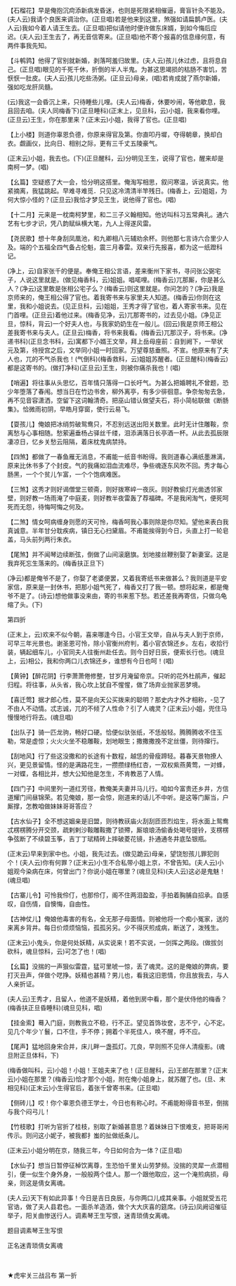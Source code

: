 <!-- { "loadSidebar": true } -->
【石榴花】早是俺抱沉疴添新病发昏迷，也则是死限紧相催逼，膏盲针灸不能及。(夫人云)我请个良医来调治你。(正旦唱)若是他来到这里，煞强如请扁鹊卢医。(夫人云)我如今着人请王生去。(正旦唱)把似请他时便许做东床婿，到如今悔后应迟。(夫人云)王生去了，再无音信寄来。(正旦唱)他不寄个报喜的信息缘何意，有两件事我先知。

【斗鹌鹑】他得了官别就新婚，剥落呵羞归故里。(夫人云)孩儿休过虑，且将息自己。(正旦唱)眼见的千死千休，折倒的半人半鬼。为甚这思竭损的枯肠不害饥，苦恹恹一肚皮。(夫人云)孩儿吃些汤粥。(正旦云)母亲，(唱)若肯成就了燕尔新婚，强如吃龙肝凤髓。

(云)我这一会昏沉上来，只待睡些儿哩。(夫人云)梅香，休要吵闹，等他歇息，我且回去咱。(夫人同梅香下)(正旦睡科)(正末上，见旦科，云)小姐，我来看你哩。(正旦云)王生，你在那里来？(正末云)小姐，我得了官也。(正旦唱)

【上小楼】则道你辜恩负德，你原来得官及第。你直叩丹墀，夺得朝章，换却白衣。觑画仪，比向日、相别之际，更有三千丈五陵豪气。

(正末云)小姐，我去也。(下)(正旦醒科，云)分明见王生，说得了官也，醒来却是南柯一梦。(唱)

【幺篇】空疑惑了大一会，恰分明这搭里。俺淘写相思，叙问寒温，诉说真实。他紧摘离，我猛跳起。早难寻难觅．只见这冷清清半竿残日。(梅香上，云)姐姐，为何大惊小怪的？(正旦云)我恰才梦见王生，说他得了官也。(唱)

【十二月】元来是一枕南柯梦里，和二三子义翰相知。他访叫科习五常典礼。通六艺有七步才识，凭八韵赋纵横大笔，九人上得遂风雷。

【尧民歌】想十年身刮凤凰池，和九卿相八元辅劝余杯。则他那七言诗六合里少人及。端的个五福全四气备占伦魁，震三月春雷。双亲行先报喜，都为这一纸蹬科记。

(净上，云)自家张千的便是。奉俺王相公言语，差来衡州下家书，寻问张公弼宅子，人说这里就是。(做见梅香科，云)姐姐。唱喏哩。(梅香云)兀那厮，你是甚么人？(净云)这里敢是张相公宅子么？(梅香云)则这里就是。你问怎的？(净云)我是京师来的，俺王相公得了官也。着我寄书来与家里夫人知道。(梅香云)你则在这里，我和小姐说去。(见正旦科，云)姐姐，王秀才得了官也，着人寄家书来。见在门首哩。(正旦云)着他过来。(梅香见净，云)兀那寄书的，过去见小姐。(净见正旦，惊科，背云)一个好夫人也，与我家奶奶生在一般儿。(回云)我是京师王相公差我寄书来与夫人。(正旦云)梅香，将书来我看。(梅香云)兀那汉子，将书来。(净递书科)(正旦念书科，云)寓都下小婿王文举，拜上岳母座前：自到阙下，一举状元及第，待授宫之后，文举同小姐一时回家。万望尊慈垂照。不宣。他原来有了夫人也，兀的不气杀我也！(气倒科)(梅香救科，云)姐姐苏醒者。(正旦醒科)(梅香云)都是这寄书的。(做打净科)(正旦云)王生，则被你痛杀我也！(唱)

【哨遍】将往事从头思忆，百年情只落得一口长吁气。为甚么把婚聘礼不曾题，恐少年堕落了春闱。想当日在竹边书舍，柳外离亭，有多少徘徊意。争奈匆匆去急，再不见音容潇洒，空留下这词翰清奇。把巫山错认做望夫石，将小简帖联做《断肠集》。恰微雨初阴，早皓月穿窗，使行云易飞。

【耍孩儿】俺娘把冰绡剪破鸳鸯只，不忍别远送出阳关数里。此时无计住雕鞍，奈离愁与心事相随。愁萦遍垂杨占驿丝千缕，泪添满落日长亭酒一杯。从此去孤辰限凄凉日，忆乡关愁云阻隔，着床枕鬼病禁持。

【四煞】都做了一春鱼雁无消息，不甫能一纸音书盼得。我则道春心满纸墨淋漓，原来比休书多了个封皮。气的我痛如泪血流难尽，争些魂逐东风吹不回。秀才每心肠黑，一个个贫儿乍富，一个个饱病难医。

【三煞】这秀才则好谒僧堂三顿斋，则好拨寒崪一夜灰。则好教偷灯光凿透邻家壁，则好教一场雨淹了中庭麦，则好教半夜雷轰了荐福碑。不是我闲淘气，便死呵死而无怨，待悔呵悔之何及。

【二煞】情女呵病缠身则愿的天可怜，梅香呵我心事则除是你尽知。望他来表白我真诚意。半年甘分耽疾病，镇日无心扫黛眉。不甫能挨得到今日，头直上打一轮皂盖，马头前列两行朱衣。

【尾煞】并不闻琴边续断弦，倒做了山间滚磨旗。划地接丝鞭别娶了新妻室。这是我弃死忘生落来的。(梅香扶正旦下)

(净云)都是俺爷不是了，你娶了老婆便罢，又着我寄纸书来做甚么？我则道是平安家信，原来是一封休书，把那小姐气死了，梅香又打了我一顿。想将起来，都是俺爷不是了。(诗云)想他做事没来由，寄的书来惹下愁。若还差我再寄信，只做乌龟缩了头。(下)


第四折

(正末上，云)欢来不似今朝，喜来哪逢今日。小官王文举，自从与夫人到于京师，可早三年光景也。谢圣恩可怜，除小官衡州府判，着小官衣锦还乡。左右，收拾行装，辆起细车儿，小官同夫人往衡州赴任去。则今日好日辰，便索长行也。(魂旦上，云)相公，我和你两口儿衣锦还乡，谁想有今日也呵！(唱)

【黄钟】【醉花阴】行李萧萧倦修整，甘岁月淹留帝京。只听的花外杜鹃声，催起归程。将往事，从头省，我心坎上犹自不惺惺，做了场弃业抛家恶梦境。

【喜迁莺】据才郎心性，莫不是向天公买拨来的聪明？那史内才外才相称，-见了不由人不动情。忒志诚，兀的不倾了人性命？引了人魂灵？(正末云)小姐，兜住马慢慢地行将去。(魂旦唱)

【出队子】骑一匹龙驹，畅好口硬。恰便似驮张纸，不恁般轻。腾腾腾收不住玉勒，常是虚惊；火火火坐不稳雕鞍，划地眼生；撒撒撒挽不定丝僵，则待撺行。

【刮地风】行了些这没撒和的长途有十数程，越恁的骨瘦蹄轻。暮春天景物撩人兴，更见景留情。怪的是满路花生，一攒攒绿杨红杏，一双权紫燕黄莺，一对蜂，一对蝶，各相比并，想大公知他是怎生，不肯教恶了人情。

【四门子】中间里列一道红芳径，教俺美夫妻并马儿行。咱如今富贵还乡井，方信道耀门间昼锦荣。若见俺娘，那一会惊，刚道来的话儿不中听。是这等门厮当，户厮撑，怎教咱做妹妹哥哥答应？

【古水仙子】全不想这姻亲是旧盟，则待教祆庙火刮刮匝匝烈焰生，将水面上鸳鸯忒楞楞腾分开交颈，疏剌剌沙鞍雕鞍撒了锁殢，厮琅琅汤偷香处喝号提铃，支楞楞争弦断了不续碧玉筝，吉丁丁珷精砖上摔破菱花镜，扑通通冬井底坠银瓶。

(正末云)早来到家中也。小姐，我先过去。(做见跪云)母亲，望饶恕孩儿罪犯则个！(夫人云)你有何罪？(正末云)小生不合私带小姐上京，不曾告知。(夫人云)小姐观今染病在床，何曾出门？你说小姐在哪里？(魂旦见科)(夫人云)这必是鬼魅！(魂旦唱)

【古寨儿令】可怜我伶仃，也那伶仃，阁不住两泪盈盈，手拍着胸脯自招承。自感叹，自伤情，自懊悔，自由性。

【古神仗儿】俺娘他毒害的有名，全无那子母面情。则被他将一个痴小冤家，送的来离乡背井。每日价烦烦恼恼，孤孤另另。少不得厌煎成病，断送了，泼残生。

(正末云)小鬼头，你是何处妖精，从实说来！若不实说，一剑挥之两段。(做拔剑砍科，魂旦惊科，云)可怎了也！(唱)

【幺篇】没揣的一声狠似雷霆，猛可里唬一惊，丢了魂灵。这的是俺娘的弊病，要打灭丑声，佯做个呓挣。妖精也甚精？男儿也，看我这旧恩情，你且放我去，与人人亲折证。

(夫人云)王秀才，且留人，他道不是妖精，着他到房中看，那个是伏侍他的梅香？(梅香扶正旦昏睡科)(魂旦见科，唱)

【挂金索】蓦入门庭，则教我立不稳，行不正。望见首饰妆奁，志不宁，心不定。见几个年少丫鬟，口不住，手不停；拥着个半死佳人，唤不醒，呼不应。

【尾声】猛地回身宋合并，床儿畔一盏孤灯。兀良，早则照不见伴人清瘦影。(魂旦附正旦体科，下)

(梅香做叫科，云)小姐！小姐！王姐夫来了也！(正旦醒科，云)王郎在那里？(正末云)小姐在那里？(梅香云)恰才那个小姐，附在俺小姐身上，就苏醒了也。(旦、末相见科)(正末云)小生得官后，着张千曾寄书来。(正旦唱)

【侧砖儿】哎！你个辜恩负德王学士，今日也有称心时。不甫能盼得音书至，倒揣与我个闷弓儿！

【竹枝歌】打听为官折了桂枝，别取了新婚甚意思？着妹妹日下恨难支，把哥哥闲传示。则问这小妮子，被我都扌蚩的扯做纸条儿。

(正末云)小姐分明在京，随我三年，今日如何合为一体？(正旦唱)

【水仙子】想当日暂停征棹饮离尊，生恐怕千里关山劳梦频。没揣的灵犀一点潜相引，便一似生个身外身，一般般两个佳人。那一个跟他取应，这一个淹煎病损，母亲，则这是倩女离魂。

(夫人云)天下有如此异事！今日是吉日良辰，与你两口儿成其亲事。小姐就受五花官诰，做了夫人县君也。一面杀羊造酒，做个大大庆喜的筵席。(诗云)凤阙诏催征举子，阳关曲惨送行人。调素琴王生写恨，迷青琐倩女离魂。

题目调素琴王生写恨

正名迷青琐倩女离魂

　
　




★虎牢关三战吕布
第一折

